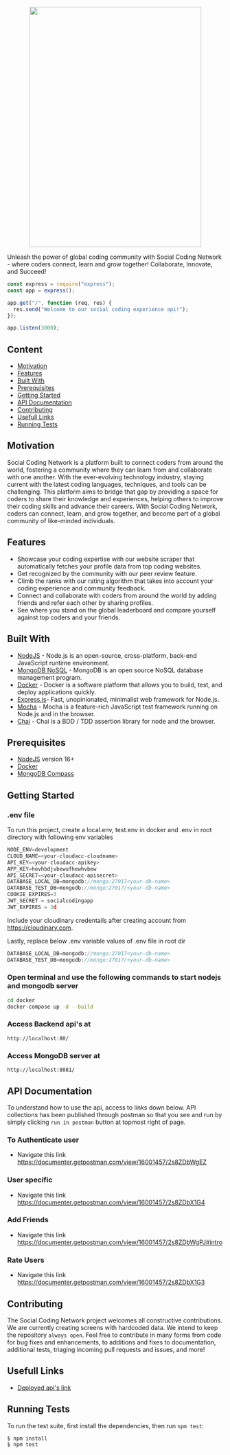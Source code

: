 <p align="center">
  <img width="400" height="560" src="https://res.cloudinary.com/dqdnwfv3r/image/upload/v1674562207/Social_Coding-3-2_vxzvjs.jpg">
</p>

Unleash the power of global coding community with Social Coding Network - where coders connect, learn and grow together! Collaborate, Innovate, and Succeed!

```js
const express = require("express");
const app = express();

app.get("/", function (req, res) {
  res.send("Welcome to our social coding experience api!");
});

app.listen(3000);
```

## Content

- [Motivation](#Motivation)
- [Features](#Features)
- [Built With](#Built-With)
- [Prerequisites](#Prerequisites)
- [Getting Started](#Getting-Started)
- [API Documentation](#API-Documentation)
- [Contributing](#Contributing)
- [Usefull Links](#Usefull-Links)
- [Running Tests](#Running-Tests)

## Motivation

Social Coding Network is a platform built to connect coders from around the world, fostering a community where they can learn from and collaborate with one another. With the ever-evolving technology industry, staying current with the latest coding languages, techniques, and tools can be challenging. This platform aims to bridge that gap by providing a space for coders to share their knowledge and experiences, helping others to improve their coding skills and advance their careers. With Social Coding Network, coders can connect, learn, and grow together, and become part of a global community of like-minded individuals.

## Features

- Showcase your coding expertise with our website scraper that automatically fetches your profile data from top coding websites.
- Get recognized by the community with our peer review feature.
- Climb the ranks with our rating algorithm that takes into account your coding experience and community feedback.
- Connect and collaborate with coders from around the world by adding friends and refer each other by sharing profiles.
- See where you stand on the global leaderboard and compare yourself against top coders and your friends.

## Built With

- [NodeJS](https://nodejs.org/en/) - Node.js is an open-source, cross-platform, back-end JavaScript runtime environment.
- [MongoDB NoSQL](https://www.mongodb.com) - MongoDB is an open source NoSQL database management program.
- [Docker](https://www.docker.com) - Docker is a software platform that allows you to build, test, and deploy applications quickly.
- [Express.js](https://expressjs.com)- Fast, unopinionated, minimalist web framework for Node.js.
- [Mocha](https://mochajs.org) - Mocha is a feature-rich JavaScript test framework running on Node.js and in the browser.
- [Chai](https://chaijs.com) - Chai is a BDD / TDD assertion library for node and the browser.

## Prerequisites

- [NodeJS](https://nodejs.org/en/) version 16+
- [Docker](https://www.docker.com)
- [MongoDB Compass](https://www.mongodb.com/products/compass)

## Getting Started

### .env file

To run this project, create a local.env, test.env in docker and .env in root directory with following env variables

```javascript
NODE_ENV=development
CLOUD_NAME=<your-cloudacc-cloudname>
API_KEY=<your-cloudacc-apikey>
APP_KEY=hevhbdjvbewufhewhvbew
API_SECRET=<your-cloudacc-apisecret>
DATABASE_LOCAL_DB=mongodb://mongo:27017<your-db-name>
DATABASE_TEST_DB=mongodb://mongo:27017/<your-db-name>
COOKIE_EXPIRES=3
JWT_SECRET = socialcodingapp
JWT_EXPIRES = 3d
```

Include your cloudinary credentails after creating account from https://cloudinary.com.

<p>Lastly, replace below .env variable values of .env file in root dir </p>

```javascript
DATABASE_LOCAL_DB=mongodb://mongo:27017<your-db-name>
DATABASE_TEST_DB=mongodb://mongo:27017/<your-db-name>
```

<h3>Open terminal and use the following commands to start nodejs and mongodb server</h3>

```bash
cd docker
docker-compose up -d --build
```

<h3>Access Backend api's at</h3>

```http
http://localhost:80/
```

<h3>Access MongoDB server at</h3>

```http
http://localhost:8081/
```

## API Documentation

To understand how to use the api, access to links down below. API collections has been published through postman so that you see and run by simply clicking `run in postman` button at topmost right of page.

### To Authenticate user

- Navigate this link https://documenter.getpostman.com/view/16001457/2s8ZDbWgEZ

### User specific

- Navigate this link https://documenter.getpostman.com/view/16001457/2s8ZDbX1G4

### Add Friends

- Navigate this link https://documenter.getpostman.com/view/16001457/2s8ZDbWgPJ#intro

### Rate Users

- Navigate this link https://documenter.getpostman.com/view/16001457/2s8ZDbX1G3

## Contributing

The Social Coding Network project welcomes all constructive contributions. We are currently creating screens with hardcoded data. We intend to keep the repository `always open`. Feel free to contribute in many forms from code for bug fixes and enhancements, to additions and fixes to documentation, additional tests, triaging incoming pull requests and issues, and more!

## Usefull Links

- [Deployed api's link](https://social-coding-experience.vercel.app)

## Running Tests

To run the test suite, first install the dependencies, then run `npm test`:

```console
$ npm install
$ npm test
```
